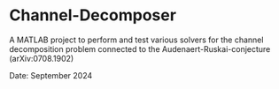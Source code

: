 # Channel-Decomposer
A MATLAB project to perform and test various solvers for the channel decomposition problem connected to the Audenaert-Ruskai-conjecture (arXiv:0708.1902)

Date: September 2024
